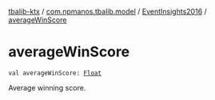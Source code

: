 [tbalib-ktx](../../index.md) / [com.npmanos.tbalib.model](../index.md) / [EventInsights2016](index.md) / [averageWinScore](./average-win-score.md)

# averageWinScore

`val averageWinScore: `[`Float`](https://kotlinlang.org/api/latest/jvm/stdlib/kotlin/-float/index.html)

Average winning score.

